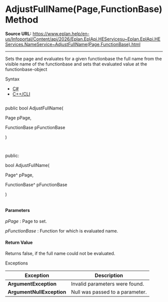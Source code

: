 # AdjustFullName(Page,FunctionBase) Method

**Source URL:** https://www.eplan.help/en-us/Infoportal/Content/api/2026/Eplan.EplApi.HEServicesu~Eplan.EplApi.HEServices.NameService~AdjustFullName(Page,FunctionBase).html

---

Sets the page and evaluates for a given functionbase the full name from the visible name of the functionbase and sets that evaluated value at the functionbase-object

Syntax

- [C#](#i-syntax-CS)
- [C++/CLI](#i-syntax-CPP2005)

```
```
public bool AdjustFullName( 

   Page pPage,

   FunctionBase pFunctionBase

)
```
```

```
```
public:

bool AdjustFullName( 

   Page^ pPage,

   FunctionBase^ pFunctionBase

)
```
```

#### Parameters

*pPage*
:   Page to set.

*pFunctionBase*
:   Function for which is evaluated name.

#### Return Value

Returns false, if the full name could not be evaluated.

Exceptions

| Exception | Description |
| --- | --- |
| **ArgumentException** | Invalid parameters were found. |
| **ArgumentNullException** | Null was passed to a parameter. |
